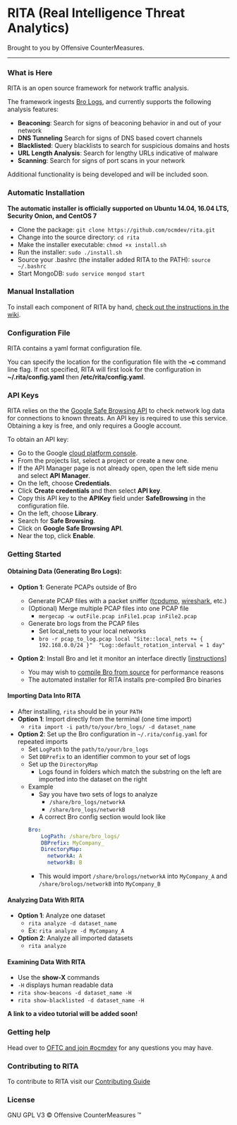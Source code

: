 # RITA (Real Intelligence Threat Analytics)

Brought to you by Offensive CounterMeasures.

---
### What is Here

RITA is an open source framework for network traffic analysis.

The framework ingests [Bro Logs](https://www.bro.org/), and currently supports the following analysis features:
 - **Beaconing**: Search for signs of beaconing behavior in and out of your network
 - **DNS Tunneling** Search for signs of DNS based covert channels
 - **Blacklisted**: Query blacklists to search for suspicious domains and hosts
 - **URL Length Analysis**: Search for lengthy URLs indicative of malware
 - **Scanning**: Search for signs of port scans in your network

Additional functionality is being developed and will be included soon.

### Automatic Installation
**The automatic  installer is officially supported on Ubuntu 14.04, 16.04 LTS, Security Onion, and CentOS 7**

* Clone the package:
`git clone https://github.com/ocmdev/rita.git`
* Change into the source directory: `cd rita`
* Make the installer executable: `chmod +x install.sh`
* Run the installer: `sudo ./install.sh`
* Source your .bashrc (the installer added RITA to the PATH): `source ~/.bashrc`
* Start MongoDB: `sudo service mongod start`

### Manual Installation
To install each component of RITA by hand, [check out the instructions in the wiki](https://github.com/ocmdev/rita/wiki/Installation).

### Configuration File
RITA contains a yaml format configuration file.

You can specify the location for the configuration file with the **-c** command line flag. If not specified, RITA will first look for the configuration in **~/.rita/config.yaml** then **/etc/rita/config.yaml**.


### API Keys
RITA relies on the the [Google Safe Browsing API](https://developers.google.com/safe-browsing/) to check network log data for connections to known threats. An API key is required to use this service. Obtaining a key is free, and only requires a Google account.

To obtain an API key:
  * Go to the Google [cloud platform console](https://console.cloud.google.com/).
  * From the projects list, select a project or create a new one.
  * If the API Manager page is not already open, open the left side menu and select **API Manager**.
  * On the left, choose **Credentials**.
  * Click **Create credentials** and then select **API key**.
  * Copy this API key to the **APIKey** field under **SafeBrowsing** in the configuration file.
  * On the left, choose **Library**.
  * Search for **Safe Browsing**.
  * Click on **Google Safe Browsing API**.
  * Near the top, click **Enable**.

### Getting Started
#### Obtaining Data (Generating Bro Logs):
  * **Option 1**: Generate PCAPs outside of Bro
    * Generate PCAP files with a packet sniffer ([tcpdump](http://www.tcpdump.org/), [wireshark](https://www.wireshark.org/), etc.)
    * (Optional) Merge multiple PCAP files into one PCAP file
      * `mergecap -w outFile.pcap inFile1.pcap inFile2.pcap`
    * Generate bro logs from the PCAP files
      * Set local_nets to your local networks
      * ```bro -r pcap_to_log.pcap local "Site::local_nets += { 192.168.0.0/24 }"  "Log::default_rotation_interval = 1 day"```

  * **Option 2**: Install Bro and let it monitor an interface directly [[instructions](https://www.bro.org/sphinx/quickstart/)]
      * You may wish to [compile Bro from source](https://www.bro.org/sphinx/install/install.html) for performance reasons
      * The automated installer for RITA installs pre-compiled Bro binaries

#### Importing Data Into RITA
  * After installing, `rita` should be in your `PATH`
  * **Option 1**: Import directly from the terminal (one time import)
    * `rita import -i path/to/your/bro_logs/ -d dataset_name`
  * **Option 2**: Set up the Bro configuration in `~/.rita/config.yaml` for repeated imports
    * Set `LogPath` to the `path/to/your/bro_logs`
    * Set `DBPrefix` to an identifier common to your set of logs
    * Set up the `DirectoryMap`
      * Logs found in folders which match the substring on the left are imported
      into  the dataset on the right
    * Example
      * Say you have two sets of logs to analyze
        * `/share/bro_logs/networkA`
        * `/share/bro_logs/networkB`
      * A correct Bro config section would look like
      ```yaml
      Bro:
          LogPath: /share/bro_logs/
          DBPrefix: MyCompany_
          DirectoryMap:
            networkA: A
            networkB: B
      ```
      * This would import `/share/brologs/networkA` into `MyCompany_A` and
      `/share/brologs/networkB` into `MyCompany_B`


#### Analyzing Data With RITA
  * **Option 1**: Analyze one dataset
    * `rita analyze -d dataset_name`
    * Ex: `rita analyze -d MyCompany_A`
  * **Option 2**: Analyze all imported datasets
    * `rita analyze`

#### Examining Data With RITA
  * Use the **show-X** commands
  * `-H` displays human readable data
  * `rita show-beacons -d dataset_name -H`
  * `rita show-blacklisted -d dataset_name -H`

**A link to a video tutorial will be added soon!**

### Getting help
Head over to [OFTC and join #ocmdev](https://webchat.oftc.net/?channels=ocmdev) for any questions you may have.

### Contributing to RITA
To contribute to RITA visit our [Contributing Guide](https://github.com/ocmdev/rita/blob/master/Contributing.md)

### License
GNU GPL V3
&copy; Offensive CounterMeasures &trade;

